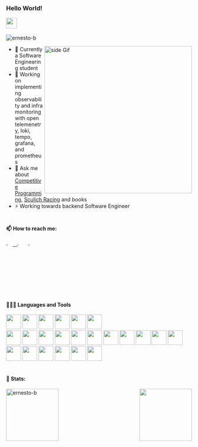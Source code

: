   ### Hello World!  
 <p align="left"> <img src="https://github.com/sciencepal/sciencepal/blob/master/assets/Hi.gif" width="29px">&nbsp;&nbsp;&nbsp; </p>
<p align="left"> <img src="https://komarev.com/ghpvc/?username=ernesto-b&label=Profile%20views&color=0e75b6&style=flat" alt="ernesto-b" /> </p>
<img src="https://media.tenor.com/fy511Gg4ha4AAAAC/fast-typing-anime.gif" alt="side Gif" align="right" width="400" height="auto" />
  
  - 🔭 Currently a Software Engineering student
  - 🌱 Working on implementing observability and infra monitoring with open telemenetry, loki, tempo, grafana, and prometheus
  - 💬 Ask me about [Competitive Programming](https://cpc.cpsc.ucalgary.ca/), [Sculich Racing](https://www.schulichracing.ca/) and books
  - ⚡ Working towards backend Software Engineer
  <br><br>
  
  #### 📫 How to reach me:
<a href="mailto:ernestobarretou@gmail.com"> <img src="https://img.icons8.com/fluent/48/000000/gmail.png" width="3.5%"/> &nbsp;
[<img src="https://img.icons8.com/color/48/000000/linkedin.png" width="3.5%"/>](https://www.linkedin.com/in/ernesto-barreto-58a9b0258/)  &nbsp; 
[<img src="https://img.icons8.com/fluent/48/000000/instagram-new.png" width="3.5%"/>](https://www.instagram.com/ernesto_b.arreto/)  &nbsp; 
  <br>
  
  #### 👨🏻‍💻 Languages and Tools <br />
<code><img height="40" src="https://skillicons.dev/icons?i=js"></code>
<code><img height="40" src="https://skillicons.dev/icons?i=ts"></code>
<code><img height="40" src="https://skillicons.dev/icons?i=python"></code>
<code><img height="40" src="https://skillicons.dev/icons?i=go"></code>
<code><img height="40" src="https://skillicons.dev/icons?i=cpp"></code>
<code><img height="40" src="https://skillicons.dev/icons?i=java"></code> <br />
<code><img height="40" src="https://skillicons.dev/icons?i=nodejs"></code>
<code><img height="40" src="https://skillicons.dev/icons?i=flask"></code>
<code><img height="40" src="https://skillicons.dev/icons?i=fastapi"></code>
<code><img height="40" src="https://skillicons.dev/icons?i=redis"></code>
<code><img height="40" src="https://skillicons.dev/icons?i=nginx"></code>
<code><img height="40" src="https://skillicons.dev/icons?i=elasticsearch"></code>
<code><img height="40" src="https://skillicons.dev/icons?i=rabbitmq"></code>
<code><img height="40" src="https://skillicons.dev/icons?i=graphql"></code>
<code><img height="40" src="https://skillicons.dev/icons?i=docker"></code>
<code><img height="40" src="https://skillicons.dev/icons?i=mongodb"></code>
<code><img height="40" src="https://skillicons.dev/icons?i=mysql"></code>
<code><img height="40" src="https://skillicons.dev/icons?i=postgresql"></code>
<code><img height="40" src="https://skillicons.dev/icons?i=supabase"></code>
<code><img height="40" src="https://skillicons.dev/icons?i=aws"></code>
<code><img height="40" src="https://skillicons.dev/icons?i=jenkins"></code>
<code><img height="40" src="https://skillicons.dev/icons?i=githubactions"></code>
<code><img height="40" src="https://skillicons.dev/icons?i=linux"></code>
  <br><br>
  
  #### 📑 Stats:
  <p><img align="left" src="https://github-readme-stats.vercel.app/api/top-langs?username=ernesto-b&show_icons=true&locale=en&langs_count=6&layout=compact&theme=radical" alt="ernesto-b" height='142' /></p>
  <p><a href='https://wakatime.com/@ernesto_b'><img align='right' height='142' src='https://github-readme-stats.vercel.app/api/wakatime?username=ernesto_b&theme=radical&langs_count=6&layout=compact' /><br><br><br></p>
  <!---  <p><img align="left" src="https://github-readme-stats.vercel.app/api?username=ernesto-b&show_icons=true&locale=en&theme=radical&include_all_commits=true&count_private=true" alt="ernesto-b" height='150' width='auto'/> </p>  --->

